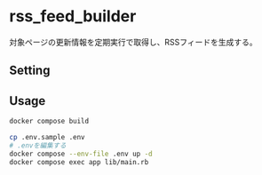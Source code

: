# rss_feed_builder

対象ページの更新情報を定期実行で取得し、RSSフィードを生成する。

## Setting


## Usage

```bash
docker compose build
```

```bash
cp .env.sample .env
# .envを編集する
docker compose --env-file .env up -d
docker compose exec app lib/main.rb
```
